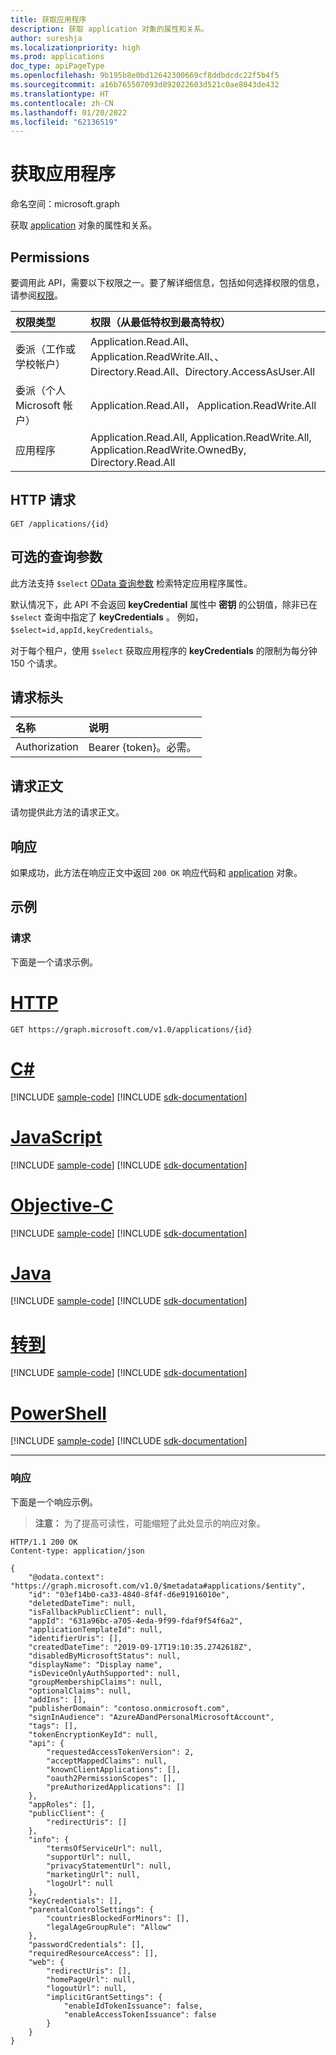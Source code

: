 ```yaml
---
title: 获取应用程序
description: 获取 application 对象的属性和关系。
author: sureshja
ms.localizationpriority: high
ms.prod: applications
doc_type: apiPageType
ms.openlocfilehash: 9b195b8e0bd12642300669cf8ddbdcdc22f5b4f5
ms.sourcegitcommit: a16b765507093d892022603d521c0ae8043de432
ms.translationtype: HT
ms.contentlocale: zh-CN
ms.lasthandoff: 01/20/2022
ms.locfileid: "62136519"
---
```

# <a name="get-application"></a>获取应用程序

命名空间：microsoft.graph

获取 [application](../resources/application.md) 对象的属性和关系。

## <a name="permissions"></a>Permissions
要调用此 API，需要以下权限之一。要了解详细信息，包括如何选择权限的信息，请参阅[权限](/graph/permissions-reference)。

|权限类型      | 权限（从最低特权到最高特权）              |
|:--------------------|:---------------------------------------------------------|
|委派（工作或学校帐户） | Application.Read.All、Application.ReadWrite.All、、 Directory.Read.All、Directory.AccessAsUser.All    |
|委派（个人 Microsoft 帐户） | Application.Read.All， Application.ReadWrite.All |
|应用程序 | Application.Read.All, Application.ReadWrite.All, Application.ReadWrite.OwnedBy, Directory.Read.All |

## <a name="http-request"></a>HTTP 请求
<!-- { "blockType": "ignored" } -->
```http
GET /applications/{id}
```

## <a name="optional-query-parameters"></a>可选的查询参数

此方法支持 `$select` [OData 查询参数](/graph/query-parameters) 检索特定应用程序属性。

默认情况下，此 API 不会返回 **keyCredential** 属性中 **密钥** 的公钥值，除非已在 `$select` 查询中指定了 **keyCredentials** 。 例如，`$select=id,appId,keyCredentials`。

对于每个租户，使用 `$select` 获取应用程序的 **keyCredentials** 的限制为每分钟 150 个请求。

## <a name="request-headers"></a>请求标头

| 名称           | 说明                |
|:---------------|:---------------------------|
| Authorization  | Bearer {token}。必需。  |

## <a name="request-body"></a>请求正文

请勿提供此方法的请求正文。

## <a name="response"></a>响应

如果成功，此方法在响应正文中返回 `200 OK` 响应代码和 [application](../resources/application.md) 对象。

## <a name="examples"></a>示例

### <a name="request"></a>请求
下面是一个请求示例。


# <a name="http"></a>[HTTP](#tab/http)
<!-- {
  "blockType": "request",
  "name": "get_application"
}-->
```msgraph-interactive
GET https://graph.microsoft.com/v1.0/applications/{id}
```
# <a name="c"></a>[C#](#tab/csharp)
[!INCLUDE [sample-code](../includes/snippets/csharp/get-application-csharp-snippets.md)]
[!INCLUDE [sdk-documentation](../includes/snippets/snippets-sdk-documentation-link.md)]

# <a name="javascript"></a>[JavaScript](#tab/javascript)
[!INCLUDE [sample-code](../includes/snippets/javascript/get-application-javascript-snippets.md)]
[!INCLUDE [sdk-documentation](../includes/snippets/snippets-sdk-documentation-link.md)]

# <a name="objective-c"></a>[Objective-C](#tab/objc)
[!INCLUDE [sample-code](../includes/snippets/objc/get-application-objc-snippets.md)]
[!INCLUDE [sdk-documentation](../includes/snippets/snippets-sdk-documentation-link.md)]

# <a name="java"></a>[Java](#tab/java)
[!INCLUDE [sample-code](../includes/snippets/java/get-application-java-snippets.md)]
[!INCLUDE [sdk-documentation](../includes/snippets/snippets-sdk-documentation-link.md)]

# <a name="go"></a>[转到](#tab/go)
[!INCLUDE [sample-code](../includes/snippets/go/get-application-go-snippets.md)]
[!INCLUDE [sdk-documentation](../includes/snippets/snippets-sdk-documentation-link.md)]

# <a name="powershell"></a>[PowerShell](#tab/powershell)
[!INCLUDE [sample-code](../includes/snippets/powershell/get-application-powershell-snippets.md)]
[!INCLUDE [sdk-documentation](../includes/snippets/snippets-sdk-documentation-link.md)]

---


### <a name="response"></a>响应
下面是一个响应示例。 

>**注意：** 为了提高可读性，可能缩短了此处显示的响应对象。
<!-- {
  "blockType": "response",
  "truncated": true,
  "@odata.type": "microsoft.graph.application"
} -->
```http
HTTP/1.1 200 OK
Content-type: application/json

{
    "@odata.context": "https://graph.microsoft.com/v1.0/$metadata#applications/$entity",
    "id": "03ef14b0-ca33-4840-8f4f-d6e91916010e",
    "deletedDateTime": null,
    "isFallbackPublicClient": null,
    "appId": "631a96bc-a705-4eda-9f99-fdaf9f54f6a2",
    "applicationTemplateId": null,
    "identifierUris": [],
    "createdDateTime": "2019-09-17T19:10:35.2742618Z",
    "disabledByMicrosoftStatus": null,
    "displayName": "Display name",
    "isDeviceOnlyAuthSupported": null,
    "groupMembershipClaims": null,
    "optionalClaims": null,
    "addIns": [],
    "publisherDomain": "contoso.onmicrosoft.com",
    "signInAudience": "AzureADandPersonalMicrosoftAccount",
    "tags": [],
    "tokenEncryptionKeyId": null,
    "api": {
        "requestedAccessTokenVersion": 2,
        "acceptMappedClaims": null,
        "knownClientApplications": [],
        "oauth2PermissionScopes": [],
        "preAuthorizedApplications": []
    },
    "appRoles": [],
    "publicClient": {
        "redirectUris": []
    },
    "info": {
        "termsOfServiceUrl": null,
        "supportUrl": null,
        "privacyStatementUrl": null,
        "marketingUrl": null,
        "logoUrl": null
    },
    "keyCredentials": [],
    "parentalControlSettings": {
        "countriesBlockedForMinors": [],
        "legalAgeGroupRule": "Allow"
    },
    "passwordCredentials": [],
    "requiredResourceAccess": [],
    "web": {
        "redirectUris": [],
        "homePageUrl": null,
        "logoutUrl": null,
        "implicitGrantSettings": {
            "enableIdTokenIssuance": false,
            "enableAccessTokenIssuance": false
        }
    }
}
```

<!-- uuid: 8fcb5dbc-d5aa-4681-8e31-b001d5168d79
2015-10-25 14:57:30 UTC -->
<!--
{
  "type": "#page.annotation",
  "description": "Get application",
  "keywords": "",
  "section": "documentation",
  "tocPath": "",
  "suppressions": [
  ]
}
-->

